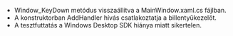- Window_KeyDown metódus visszaállítva a MainWindow.xaml.cs fájlban.
- A konstruktorban AddHandler hívás csatlakoztatja a billentyűkezelőt.
- A tesztfuttatás a Windows Desktop SDK hiánya miatt sikertelen.
